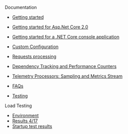 Documentation
- [Getting started](https://github.com/Microsoft/ApplicationInsights-aspnet5/wiki/Getting-Started)
- [Getting started for Asp.Net Core 2.0](https://github.com/Microsoft/ApplicationInsights-aspnetcore/wiki/Getting-Started-for-a-ASP.NET-CORE-2.0-WebApp)
- [Getting started for a .NET Core console application](https://github.com/Microsoft/ApplicationInsights-aspnetcore/wiki/Getting-Started-for-a-.NET-Core-console-application)
- [Custom Configuration](https://github.com/Microsoft/ApplicationInsights-aspnetcore/wiki/Custom-Configuration)
- [Requests processing](https://github.com/Microsoft/ApplicationInsights-aspnet5/wiki/Requests-Processing)
- [Dependency Tracking and Performance Counters](https://github.com/Microsoft/ApplicationInsights-aspnetcore/wiki/Dependency-Tracking-and-Performance-Counter-Collection)
- [Telemetry Processors: Sampling and Metrics Stream](https://github.com/Microsoft/ApplicationInsights-aspnetcore/wiki/Telemetry-Processors:-Sampling-and-Metrics-Stream)
- [FAQs](https://github.com/Microsoft/ApplicationInsights-aspnetcore/wiki/FAQs)

- [Testing](https://github.com/Microsoft/ApplicationInsights-aspnet5/wiki/Testing)

Load Testing
- [Environment](https://github.com/Microsoft/ApplicationInsights-aspnet5/wiki/Load-testing)
- [Results 4/17](https://github.com/Microsoft/ApplicationInsights-aspnet5/wiki/Results-April-17)
- [Startup test results](https://github.com/Microsoft/ApplicationInsights-aspnet5/wiki/Startup-Results-April-27)

